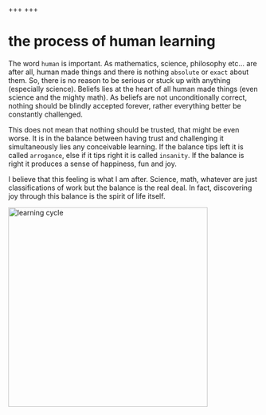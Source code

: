 +++
+++

# the process of human learning

The word `human` is important. As mathematics, science, philosophy etc... are after all,
human made things and there is nothing `absolute` or `exact` about them.
So, there is no reason to be serious or stuck up with anything (especially science). Beliefs lies at the heart of all human made things (even science and the mighty math). As beliefs are not unconditionally correct, nothing should be blindly accepted forever, rather everything better be constantly challenged.

This does not mean that nothing should be trusted, that might be even worse.
It is in the balance between having trust and challenging it simultaneously lies any
conceivable learning. If the balance tips left it is called `arrogance`, else if it tips right it is called `insanity`. If the balance is right it produces a sense of happiness, fun and joy.

I believe that this feeling is what I am after. Science, math, whatever are just classifications of work but the balance is the real deal. In fact, discovering joy through
this balance is the spirit of life itself.

<image src="/learning.png" alt="learning cycle" width=400/>

